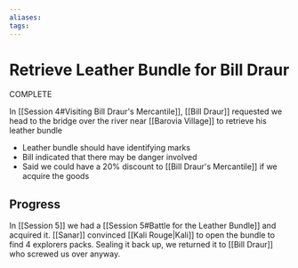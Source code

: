 ```yaml
---
aliases: 
tags: 
---
```


# Retrieve Leather Bundle for Bill Draur

COMPLETE

In [[Session 4#Visiting Bill Draur's Mercantile]], [[Bill Draur]] requested we head to the bridge over the river near [[Barovia Village]] to retrieve his leather bundle

- Leather bundle should have identifying marks
- Bill indicated that there may be danger involved
- Said we could have a 20% discount to [[Bill Draur's Mercantile]] if we acquire the goods

## Progress

In [[Session 5]] we had a [[Session 5#Battle for the Leather Bundle]] and acquired it.  [[Sanar]] convinced [[Kali Rouge|Kali]] to open the bundle to find 4 explorers packs. Sealing it back up, we returned it to [[Bill Draur]] who screwed us over anyway.